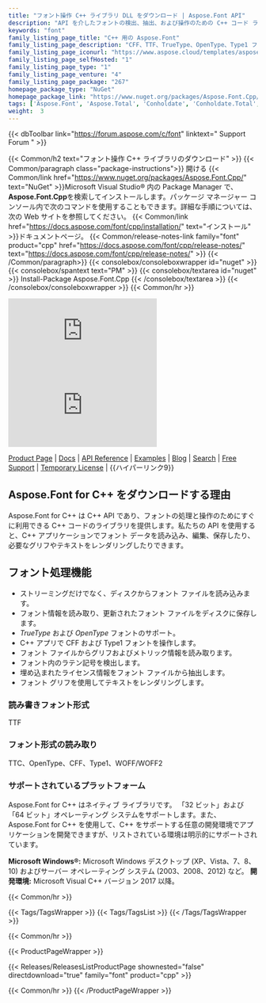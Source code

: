 ```yaml
---
title: "フォント操作 C++ ライブラリ DLL をダウンロード | Aspose.Font API"
description: "API を介したフォントの検出、抽出、および操作のための C++ コード ライブラリをダウンロードします。 TrueType、OpenType、CFF および Type1 フォント、シンボル、グリフ、ライセンスをサポートします。"
keywords: "font"
family_listing_page_title: "C++ 用の Aspose.Font"
family_listing_page_description: "CFF、TTF、TrueType、OpenType、Type1 フォントなどのフォント タイプを操作できるネイティブ C++ クラス ライブラリ。"
family_listing_page_iconurl: "https://www.aspose.cloud/templates/aspose/App_Themes/V3/images/font/272x272/aspose_font-for-cpp.png"
family_listing_page_selfHosted: "1"
family_listing_page_type: "1"
family_listing_page_venture: "4"
family_listing_page_package: "267"
homepage_package_type: "NuGet"
homepage_package_link: "https://www.nuget.org/packages/Aspose.Font.Cpp/"
tags: ['Aspose.Font', 'Aspose.Total', 'Conholdate', 'Conholdate.Total', 'TTF', 'TTC', 'OpenType', 'CFF', 'Type1', 'Font', 'Fonts-API', 'Assembly', 'API', 'Component', 'Font-C++-API', 'C++', 'Glyphs', 'Latin-Fonts', 'C++-Native-Library', 'Windows', 'Visual-C++', 'Microsoft', 'CFF-Font', 'Native', 'C++', 'CPP', 'Library']
weight:  3
---
```


{{< dbToolbar link="https://forum.aspose.com/c/font" linktext=" Support Forum " >}}

{{< Common/h2 text="フォント操作 C++ ライブラリのダウンロード"  >}}
{{< Common/paragraph class="package-instructions">}}
開ける
{{< Common/link href="https://www.nuget.org/packages/Aspose.Font.Cpp/" text="NuGet"  >}}Microsoft Visual Studio® 内の Package Manager で、 <b>Aspose.Font.Cpp</b>を検索してインストールします。パッケージ マネージャー コンソール内で次のコマンドを使用することもできます。詳細な手順については、次の Web サイトを参照してください。
{{< Common/link href="https://docs.aspose.com/font/cpp/installation/" text="インストール"  >}}ドキュメントページ。
{{< Common/release-notes-link family="font" product="cpp" href="https://docs.aspose.com/font/cpp/release-notes/" text="https://docs.aspose.com/font/cpp/release-notes/"  >}}
{{< /Common/paragraph>}}
{{< consolebox/consoleboxwrapper id="nuget" >}}
       {{< consolebox/spantext text="PM" >}}
       {{< consolebox/textarea id="nuget" >}} Install-Package Aspose.Font.Cpp {{< /consolebox/textarea >}}
{{< /consolebox/consoleboxwrapper >}}
{{< Common/hr >}}

![Nuget](https://img.shields.io/nuget/v/Aspose.font.Cpp) ![Nuget](https://img.shields.io/nuget/dt/Aspose.font.Cpp?label=nuget%20downloads)

[Product Page](https://products.aspose.com/font/cpp/) | [Docs](https://docs.aspose.com/font/cpp/) | [API Reference](https://reference.aspose.com/font/cpp) | [Examples](https://github.com/aspose-font/Aspose.Font-for-C) | [Blog](https://blog.aspose.com/category/font/) | [Search](https://search.aspose.com/) | [Free Support](https://forum.aspose.com/c/font) | [Temporary License](https://purchase.aspose.com/temporary-license) | {{ハイパーリンク9}}

## Aspose.Font for C++ をダウンロードする理由

Aspose.Font for C++ は C++ API であり、フォントの処理と操作のためにすぐに利用できる C++ コードのライブラリを提供します。私たちの API を使用すると、C++ アプリケーションでフォント データを読み込み、編集、保存したり、必要なグリフやテキストをレンダリングしたりできます。

## フォント処理機能

- ストリーミングだけでなく、ディスクからフォント ファイルを読み込みます。
- フォント情報を読み取り、更新されたフォント ファイルをディスクに保存します。
- *TrueType* および *OpenType* フォントのサポート。
- C++ アプリで CFF および Type1 フォントを操作します。
- フォント ファイルからグリフおよびメトリック情報を読み取ります。
- フォント内のラテン記号を検出します。
- 埋め込まれたライセンス情報をフォント ファイルから抽出します。
- フォント グリフを使用してテキストをレンダリングします。

### 読み書きフォント形式

TTF

### フォント形式の読み取り

TTC、OpenType、CFF、Type1、WOFF/WOFF2

### サポートされているプラットフォーム

Aspose.Font for C++ はネイティブ ライブラリです。 「32 ビット」および「64 ビット」オペレーティング システムをサポートします。また、Aspose.Font for C++ を使用して、C++ をサポートする任意の開発環境でアプリケーションを開発できますが、リストされている環境は明示的にサポートされています。

**Microsoft Windows®:** Microsoft Windows デスクトップ (XP、Vista、7、8、10) およびサーバー オペレーティング システム (2003、2008、2012) など。
**開発環境:** Microsoft Visual C++ バージョン 2017 以降。

{{< Common/hr >}}

{{< Tags/TagsWrapper >}}
 {{< Tags/TagsList >}}
{{< /Tags/TagsWrapper >}}

{{< Common/hr >}}

{{< ProductPageWrapper >}}
<!-- ReleasesListProductPage-->
   {{< Releases/ReleasesListProductPage shownested="false"  directdownload="true" family="font" product="cpp" >}}
<!-- /ReleasesListProductPage-->
{{< Common/hr >}}
{{< /ProductPageWrapper >}}

